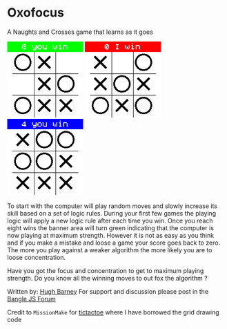 # Oxofocus

A Naughts and Crosses game that learns as it goes

![](screenshot.png)
![](screenshot1.png)
![](screenshot2.png)

To start with the computer will play random moves and slowly increase
its skill based on a set of logic rules.  During your first few games
the playing logic will apply a new logic rule after each time you
win.  Once you reach eight wins the banner area will turn green
indicating that the computer is now playing at maximum strength.
However it is not as easy as you think and if you make a mistake and
loose a game your score goes back to zero.  The more you play against
a weaker algorithm the more likely you are to loose concentration.

Have you got the focus and concentration to get to maximum playing
strength.  Do you know all the winning moves to out fox the algorithm
?

Written by: [Hugh Barney](https://github.com/hughbarney) For support
and discussion please post in the [Bangle JS
Forum](http://forum.espruino.com/microcosms/1424/)

Credit to `MissionMake` for
[tictactoe](https://banglejs.com/apps/?id=tictactoe) where I have
borrowed the grid drawing code
